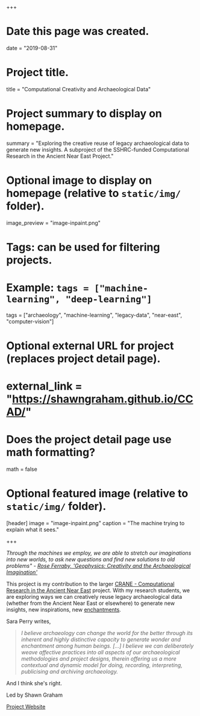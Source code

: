 +++
# Date this page was created.
date = "2019-08-31"

# Project title.
title = "Computational Creativity and Archaeological Data"

# Project summary to display on homepage.
summary = "Exploring the creative reuse of legacy archaeological data to generate new insights. A subproject of the SSHRC-funded Computational Research in the Ancient Near East Project."

# Optional image to display on homepage (relative to `static/img/` folder).
image_preview = "image-inpaint.png"

# Tags: can be used for filtering projects.
# Example: `tags = ["machine-learning", "deep-learning"]`
tags = ["archaeology", "machine-learning", "legacy-data", "near-east", "computer-vision"]

# Optional external URL for project (replaces project detail page).
# external_link = "https://shawngraham.github.io/CCAD/"

# Does the project detail page use math formatting?
math = false

# Optional featured image (relative to `static/img/` folder).
[header]
image = "image-inpaint.png"
caption = "The machine trying to explain what it sees."

+++

_Through the machines we employ, we are able to stretch our imaginations into new worlds, to ask new questions and find new solutions to old problems" - [Rose Ferraby, 'Geophysics: Creativity and the Archaeological Imagination'](https://intarch.ac.uk/journal/issue44/4/2.html)_

This project is my contribution to the larger [CRANE - Computational Research in the Ancient Near East](https://crane.utoronto.ca/) project. With my research students, we are exploring ways we can creatively reuse legacy archaeological data (whether from the Ancient Near East or elsewhere) to generate new insights, new inspirations, new [enchantments](https://saraperry.wordpress.com/2019/07/25/its-published-archaeological-enchantment/).

Sara Perry writes,

> _I believe archaeology can change the world for the better through its inherent and highly distinctive capacity to generate wonder and enchantment among human beings. [...] I believe we can deliberately weave affective practices into all aspects of our archaeological methodologies and project designs, therein offering us a more contextual and dynamic model for doing, recording, interpreting, publicising and archiving archaeology._

And I think she's right.

Led by Shawn Graham

[Project Website](https://shawngraham.github.io/CCAD/)
